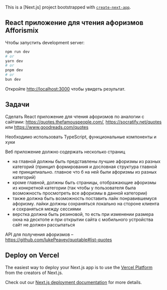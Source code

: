 This is a [Next.js] project bootstrapped with [`create-next-app`](https://github.com/vercel/next.js/tree/canary/packages/create-next-app).

## React приложение для чтения афоризмов Afforismix

Чтобы запустить development server:

```bash
npm run dev
# or
yarn dev
# or
pnpm dev
# or
bun dev
```

Откройте [http://localhost:3000](http://localhost:3000) чтобы увидеть результат.

## Задачи

Сделать React приложение для чтения афоризмов по аналогии с сайтами: https://quotes.thefamouspeople.com/, https://socratify.net/quotes или https://www.goodreads.com/quotes

Необходимо использовать TypeScript, функциональные компоненты и хуки

Веб приложение должно содержать несколько страниц

-   на главной должны быть представлены лучшие афоризмы из разных категорий (принцип формирования и дословная структура главной не принципиально. главное что б на ней были афоризмы из разных категорий)
-   кроме главной, должны быть страницы, отображающие афоризмы из конкретной категории (так чтобы у пользователя была возможность просмотреть все афоризмы в данной категории)
-   также должна быть возможность поставить лайк понравившемуся афоризму. лайки должны сохраняться локально на стороне клиента и сохраняться между сессиями
-   верстка должна быть резиновой, то есть при изменении размера окна на десктопе и при открытии сайта с мобильного устройства сайт не должен рассыпаться

API для получения афоризмов – https://github.com/lukePeavey/quotable#list-quotes

## Deploy on Vercel

The easiest way to deploy your Next.js app is to use the [Vercel Platform](https://vercel.com/new?utm_medium=default-template&filter=next.js&utm_source=create-next-app&utm_campaign=create-next-app-readme) from the creators of Next.js.

Check out our [Next.js deployment documentation](https://nextjs.org/docs/deployment) for more details.
